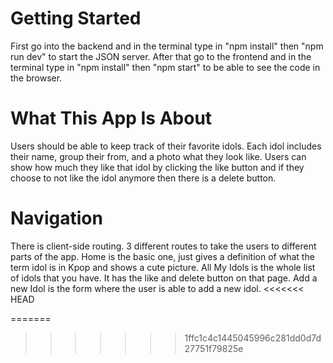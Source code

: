 # Getting Started
   First go into the backend and in the terminal type in "npm install" then "npm run dev" to start the JSON server. After that go to the frontend and in the terminal type in "npm install" then "npm start" to be able to see the code in the browser.

# What This App Is About
   Users should be able to keep track of their favorite idols. Each idol includes their name, group their from, and a photo what they look like. Users can show how much they like that idol by clicking the like button and if they choose to not like the idol anymore then there is a delete button.

# Navigation
   There is client-side routing. 3 different routes to take the users to different parts of the app. Home is the basic one, just gives a definition of what the term idol is in Kpop and shows a cute picture. All My Idols is the whole list of idols that you have. It has the like and delete button on that page. Add a new Idol is the form where the user is able to add a new idol.
<<<<<<< HEAD
   
=======
>>>>>>> 1ffc1c4c1445045996c281dd0d7d27751f79825e
